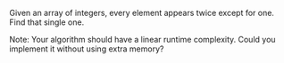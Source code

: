 Given an array of integers, every element appears twice except for one. Find that single one.

Note:
Your algorithm should have a linear runtime complexity. Could you implement it without using extra memory?

